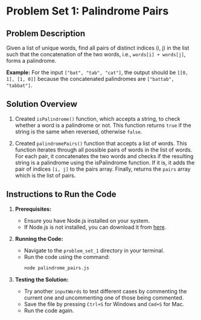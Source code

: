 # Problem Set 1: Palindrome Pairs

## Problem Description

Given a list of unique words, find all pairs of distinct indices (i, j) in the list such that the concatenation of the two words, i.e., `words[i] + words[j]`, forms a palindrome.

**Example:**
For the input `["bat", "tab", "cat"]`, the output should be `[[0, 1], [1, 0]]` because the concatenated palindromes are `["battab", "tabbat"]`.

## Solution Overview

1. Created `isPalindrome()` function, which accepts a string, to check whether a word is a palindrome or not. This function returns `true` if the string is the same when reversed, otherwise `false`.

2. Created `palindromePairs()` function that accepts a list of words. This function iterates through all possible pairs of words in the list of words. For each pair, it concatenates the two words and checks if the resulting string is a palindrome using the isPalindrome function. If it is, it adds the pair of indices `[i, j]` to the pairs array. Finally, returns the `pairs` array which is the list of pairs.

## Instructions to Run the Code

1. **Prerequisites:**

   - Ensure you have Node.js installed on your system.
   - If Node.js is not installed, you can download it from [here](https://nodejs.org/en).

2. **Running the Code:**

   - Navigate to the `problem_set_1` directory in your terminal.
   - Run the code using the command:
     ```bash
     node palindrome_pairs.js
     ```

3. **Testing the Solution:**
   - Try another `inputWords` to test different cases by commenting the current one and uncommenting one of those being commented.
   - Save the file by pressing `Ctrl+S` for Windows and `Cmd+S` for Mac.
   - Run the code again.
